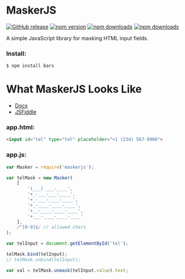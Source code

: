 # MaskerJS

[![GitHub release](https://img.shields.io/github/release/Mike96angelo/Masker.svg?maxAge=21600)](https://github.com/Mike96Angelo/Masker/releases)
[![npm version](https://img.shields.io/npm/v/maskerjs.svg?maxAge=21600)](https://www.npmjs.com/package/maskerjs)
[![npm downloads](https://img.shields.io/npm/dm/maskerjs.svg?maxAge=604800)](https://npm-stat.com/charts.html?package=maskerjs&from=2017-01-28)
[![npm downloads](https://img.shields.io/npm/dt/maskerjs.svg?maxAge=604800)](https://npm-stat.com/charts.html?package=maskerjs&from=2017-01-28)

A simple JavaScript library for masking HTML input fields.

### Install:
```
$ npm install bars
```
# What MaskerJS Looks Like

* [Docs](docs/maskerjs.md)
* [JSFiddle](https://jsfiddle.net/fypyk2jp/2/)

### app.html:

```html
<input id="tel" type="tel" placeholder="+1 (234) 567-8900">
```

### app.js:

```JavaScript
var Masker = require('maskerjs');

var telMask = new Masker(
    [
        '(___) ___-____',
        '+_-___-___-____',
        '+_-___-____-____',
        '+_-____-____-____',
        '+__-____-____-____',
        '+___-____-____-____'
    ],
    /^[0-9]$/ // allowed chars
);

var telInput = document.getElementById('tel');

telMask.bind(telInput);
// telMask.unbind(telInput);

var val = telMask.unmask(telInput.value).text;

```

